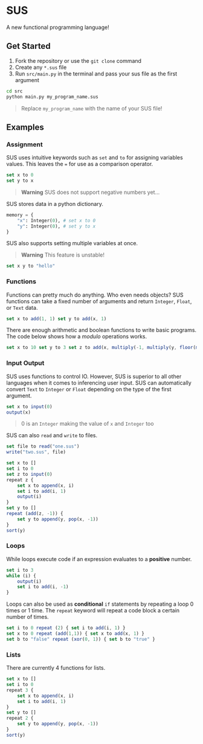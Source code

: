 # SUS

A new functional programming language!

## Get Started

1. Fork the repository or use the `git clone` command
2. Create any `*.sus` file
3. Run `src/main.py` in the terminal and pass your sus file as the first argument

```sh
cd src
python main.py my_program_name.sus
```
> Replace `my_program_name` with the name of your SUS file!

## Examples

### Assignment

SUS uses intuitive keywords such as `set` and `to` for assigning variables values. This leaves the `=` for use as a comparison operator.

```js
set x to 0
set y to x
```

> **Warning** SUS does not support negative numbers yet...

SUS stores data in a python dictionary.

```py
memory = {
    "x": Integer(0), # set x to 0
    "y": Integer(0), # set y to x
}
```

SUS also supports setting multiple variables at once.

> **Warning** This feature is unstable!

```js
set x y to "hello"
```

### Functions

Functions can pretty much do anything. Who even needs objects? SUS functions can take a fixed number of arguments and return `Integer`, `Float`, or `Text` data.

```js
set x to add(1, 1) set y to add(x, 1)
```

There are enough arithmetic and boolean functions to write basic programs. The code below shows how a *modulo* operations works.

```js
set x to 10 set y to 3 set z to add(x, multiply(-1, multiply(y, floor(multiply(x, power(y, -1))))))
```

### Input Output

SUS uses functions to control IO. However, SUS is superior to all other languages when it comes to inferencing user input. SUS can automatically convert `Text` to `Integer` or `Float` depending on the type of the first argument.

```js
set x to input(0)
output(x)
```

> 0 is an `Integer` making the value of `x` and `Integer` too

SUS can also `read` and `write` to files.

```js
set file to read("one.sus")
write("two.sus", file)
```

```js
set x to []
set i to 0
set z to input(0)
repeat z {
    set x to append(x, i)
    set i to add(i, 1)
    output(i)
}
set y to []
repeat (add(z, -1)) {
    set y to append(y, pop(x, -1))
}
sort(y)
```

### Loops

While loops execute code if an expression evaluates to a **positive** number.

```js
set i to 3
while (i) {
    output(i)
    set i to add(i, -1)
}
```

Loops can also be used as **conditional** `if` statements by repeating a loop 0 times or 1 time. The `repeat` keyword will repeat a code block a certain number of times.

```js
set i to 0 repeat (2) { set i to add(i, 1) }
set x to 0 repeat (add(1,1)) { set x to add(x, 1) }
set b to "false" repeat (xor(0, 1)) { set b to "true" }
```

### Lists

There are currently 4 functions for lists.

```js
set x to []
set i to 0
repeat 3 {
    set x to append(x, i)
    set i to add(i, 1)
}
set y to []
repeat 2 {
    set y to append(y, pop(x, -1))
}
sort(y)
```